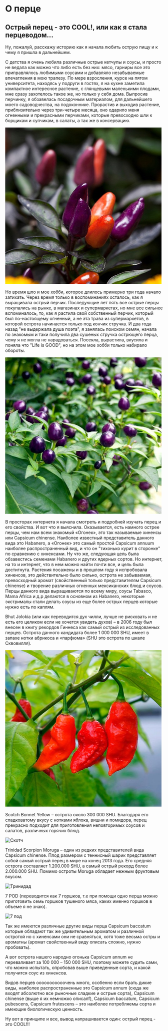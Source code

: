 # О перце

## Острый перец - это COOL!, или как я стала перцеводом...

Ну, пожалуй, расскажу историю как я начала любить острую пищу и к чему я пришла в дальнейшем.

С детства я очень любила различные острые кетчупы и соусы, и просто не ведала как можно что либо есть без них: мясо, гарниры все это приправлялось любимыми соусами и добавляло незабываемые впечатления в мою трапезу. По мере взросления, курсе на пятом университета, находясь у подруги в гостях, я на кухне заметила компактное интересное растение, с глянцевыми маленькими плодами, мне сразу захотелось такое же, но только у себя дома. Выпросив перчинку, я обзавелась посадочным материалом, для дальнейшего моего садоводчества, на подоконнике. Прорастив и выходив растение, приблизительно через три-четыре месяца, оно одарило меня огненными и прекрасными перчиками, которые превосходно шли к борщикам и супчикам, в салаты, а так же в консервацию.

![](https://github.com/DTanya/peppers/raw/main/pic/explosive_ember.jpg)

Но время шло и мое хобби, которое длилось примерно три года начало затихать. Через время только в воспоминаниях осталось, как я выращивала острый перчик. Последующие лет пять все острые перцы покупались на рынке, в магазинах и супермаркетах, но мне все сильнее вспоминалось, то, как я растила свой собственный перчик, который был по-настоящему огненный, а не эта трава из супермаркетов, в которой острота начинается только под кончик стручка. И два года назад "не выдержала душа поэта", я занялась поиском семян, начала по знакомым и таки получила два сушеных стручка острющего перца, чему я не могла не нарадоваться. Посеяла, вырастила, вкусила и поняла что "Life is GOOD", но на этом мое хобби только набирало обороты.

![](https://github.com/DTanya/peppers/raw/main/pic/filius_blue.jpg)

В просторах интернета я начала смотреть и подробней изучать перец и его свойства. И вот что я выяснила. Оказывается, есть намного острее перцы, чем нам всем знакомый «Огонек», это так называемые хиненсы или Capsicum chinense. Наиболее известный представитель данного вида это Habanero, а «Огонек» это самый простой Сapsicum annuum наиболее распространенный вид, и что он "тихонько курит в сторонке" по сравнению с хиненсами. Ну что же, следующая цель была обзавестись семенами Habanero и других ядерных сортов. Но интернет, на то и интернет, что в нем можно найти почти все, и цель была достигнута. Растения посажены и в прошлом году я испробовала хиненсов, это действительно было сильно, острота не забываемая, превосходный аромат (свойственный только представителям Capsicum chinense) и творение различных огненных мексиканских блюд и соусов. Перцы данного вида выращиваются по всему миру, соусы Tabasco, Mama Africa и д.р делаются в основном из Habanero, некоторые экстрималы стали делать соусы из еще более острых перцев которые нужно есть по каплям.

Bhut Jolokia (или как переводится дух чилли, лучше не рисковать и не есть его целиком если не хочется увидеть духов) – в 2006 году был внесен в книгу рекордов Гиннеса как самый острый из исследованных перцев. Острота данного кандидата более 1 000 000 SHU, имеет в запахе нотки абрикоса и «парфюма» (SHU это острота по шкале Сквовилля).

![Бхут](https://github.com/DTanya/peppers/raw/main/pic/bhut_jolokia.jpg)

Scotch Bonnet Yellow – острота около 300 000 SHU. Благодаря его сладковатому вкусу с нотками яблока, вишни и помидора, перец прекрасно подходит для приготовления неповторимых соусов и салатов, различных горячих блюд.

![Скотч](https://plantium.ru/image/catalog/seeds/peppers/chinense/scotch-bonnet/yelllow/scotch-bonnet-yellow-plantium.ru.jpg)

Trinidad Scorpion Moruga – один из редких представителей вида Capsicum chinense. Плод размером с теннисный шарик представляет собой самый острый перец в мире на конец 2013 года. Его средняя острота составляет 1.200.000 SHU, а самый острый рекорд более 2.000.000 SHU. Помимо остроты Moruga обладает нежным фруктовым вкусом.

![Тринидад](https://plantium.ru/image/catalog/seeds/peppers/chinense/trinidad_scorpion/butch_t/trinidad-scorpion-butch-t-yellow/trinidad-scorpion-butch-t-yellow-plantium.ru.jpg)

7 POD (переводится как 7 горшков, т.е при помощи одно перца можно приготовить семь горшков тушеного мяса, каких именно горшков в объеме я не знаю).

![7 под](https://plantium.ru/image/catalog/seeds/peppers/chinense/trinidad_scorpion/7_pot/7-pot-jonah/7-pot-jonah-plantium.ru.jpg)

Так же имеются различные другие виды перца Capsicum baccatum которые обладают так же удивительным ароматом и различной остротой но с хиненсами они не сравняться, хотя тоже весьма остры и ароматны (аромат свойственный виду описать сложно, нужно пробовать).

А вот острота нашего народно огонька Capsicum annum не переваливает за 100 000 – 150 000 SHU, поэтому можете судить сами, что можно испытать, опробовав выше приведенные сорта, и какой получится соус из хиненсов.

Видов перцев ооооооооооочень много, особенно если брать дикие виды, наиболее распространенные это Capsicum annum (сюда же входят абсолютно все рыночные сладкие и острые сорта), Capsicum chinense (выше я их немножко описалf), Capsicum baccatum, Capsicum pubescens, Capsicum frutescens – это наиболее потребляемы сорта и имеющие биологическую ценность.

Ну вот в принципе и все, вывод напрашивается один: острый перец - это COOL!!!
